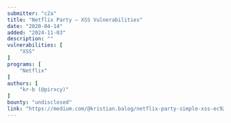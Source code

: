 ```yaml
---
submitter: "c2a"
title: "Netflix Party — XSS Vulnerabilities"
date: "2020-04-14"
added: "2024-11-03"
description: ""
vulnerabilities: [
    "XSS"
]
programs: [
    "Netflix"
]
authors: [
    "kr-b (@pirxcy)"
]
bounty: "undisclosed"
link: "https://medium.com/@kristian.balog/netflix-party-simple-xss-ec92ed1d7e18"
---
```




